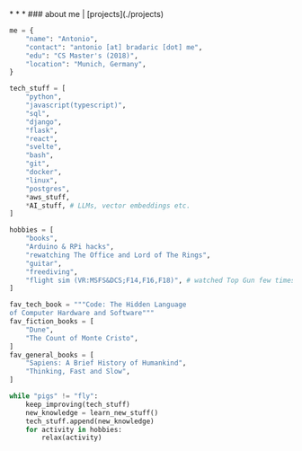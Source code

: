 <link rel="stylesheet" href="style.css">
<script src="script.js"></script>

<title>Antonio</title>
* * *
### about me   |   [projects](./projects)

```python
me = {
    "name": "Antonio",
    "contact": "antonio [at] bradaric [dot] me",
    "edu": "CS Master's (2018)",
    "location": "Munich, Germany",
}

tech_stuff = [
    "python",
    "javascript(typescript)",
    "sql",
    "django",
    "flask",
    "react",
    "svelte",
    "bash",
    "git",
    "docker",
    "linux",
    "postgres",
    *aws_stuff,
    *AI_stuff, # LLMs, vector embeddings etc.
]

hobbies = [
    "books",
    "Arduino & RPi hacks",
    "rewatching The Office and Lord of The Rings",
    "guitar",
    "freediving",
    "flight sim (VR:MSFS&DCS;F14,F16,F18)", # watched Top Gun few times too many
]

fav_tech_book = """Code: The Hidden Language
of Computer Hardware and Software"""
fav_fiction_books = [
    "Dune",
    "The Count of Monte Cristo",
]
fav_general_books = [
    "Sapiens: A Brief History of Humankind",
    "Thinking, Fast and Slow",
]

while "pigs" != "fly":
    keep_improving(tech_stuff)
    new_knowledge = learn_new_stuff()
    tech_stuff.append(new_knowledge)
    for activity in hobbies:
        relax(activity)
```
<div style="display: none">U2FsdGVkX19QVgz3ZcqA1PnGva1Pig10CybthmTYoHS8lWQ78BJpeyG1LM9UxFQFBMOrWeJ0UoN2T37gVawAeA== # echo "foo" | openssl enc -aes-256-cbc -a -d -pass pass:"bar"</div>
<div style="display: none">U2FsdGVkX19Lt/ggsTDJhy2D72J4uzpkPLIzb4RVHoYs6dQ7yokrm0cYNG1O/8F9DbyGWrTnoD/Ay8eP1RI5ETmWXZnroOj5GuLWJD5hQRViz/Fkiixf1u6Kr/YQb70X% #echo "foo" | openssl enc -aes-256-cbc -salt -base64 -A -pbkdf2 -pass pass:"bar" -d</div>
